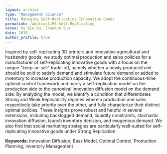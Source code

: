 ```yaml
---
layout: archive
type: "Management Science"
title: Managing Self-Replicating Innovative Goods
permalink: /abstract/MS-Self-Replicating
venue: by Bin Hu, Zhankun Sun
date: 2019
author_profile: true
---
```


Inspired by self-replicating 3D printers and innovative agricultural and husbandry goods, we study optimal production and sales policies for a manufacturer of self-replicating innovative goods with a focus on the unique "keep-or-sell" trade-off, namely whether a newly produced unit should be sold to satisfy demand and stimulate future demand or added to inventory to increase production capacity. We adopt the continuous-time optimal control framework and marry a self-replication model on the production side to the canonical innovation diffusion model on the demand side. By analyzing the model, we identify a condition that differentiates Strong and Weak Replicability regimes wherein production and sales respectively take priority over the other, and fully characterize their distinct optimal policies. These insights prove robust and helpful in several extensions, including backlogged demand, liquidity constraints, stochastic innovation diffusion, launch inventory decision, and exogenous demand. We also find that social marketing strategies are particularly well-suited for self-replicating innovative goods under Strong Replication.

**Keywords:** Innovation Diffusion, Bass Model, Optimal Control, Production Planning, Inventory Management
